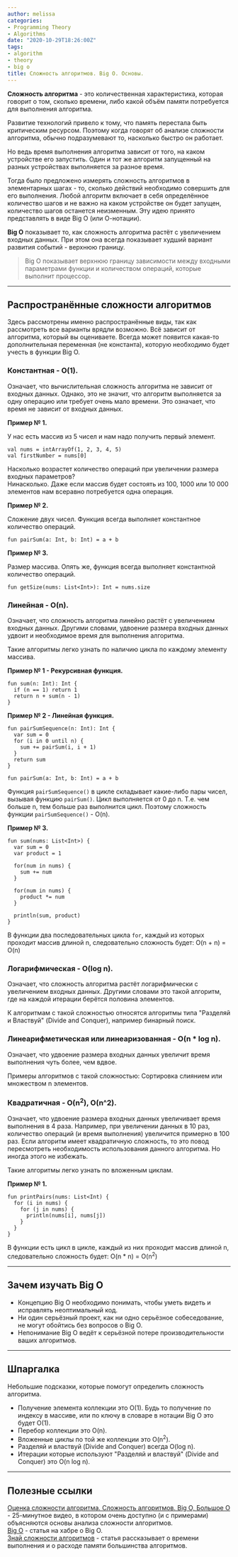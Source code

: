 ```yaml
---
author: melissa
categories:
- Programming Theory
- Algorithms
date: "2020-10-29T18:26:00Z"
tags:
- algorithm
- theory
- big o
title: Сложность алгоритмов. Big O. Основы.
---
```


**Сложность алгоритма** - это количественная характеристика, которая говорит о том, сколько времени, либо какой объём памяти потребуется для выполнения алгоритма.

Развитие технологий привело к тому, что память перестала быть критическим ресурсом. Поэтому когда говорят об анализе сложности алгоритма, обычно подразумевают то, насколько быстро он работает.

Но ведь время выполнения алгоритма зависит от того, на каком устройстве его запустить. Один и тот же алгоритм запущенный на разных устройствах выполняется за разное время.

Тогда было предложено измерять сложность алгоритмов в элементарных шагах - то, сколько действий необходимо совершить для его выполнения. Любой алгоритм включает в себя определённое количество шагов и не важно на каком устройстве он будет запущен, количество шагов останется неизменным. Эту идею принято представлять в виде Big O (или О-нотации).

**Big O** показывает то, как сложность алгоритма растёт с увеличением входных данных. При этом она всегда показывает худший вариант развития событий - верхнюю границу.

> Big O показывает верхнюю границу зависимости между входными параметрами функции и количеством операций, которые выполнит процессор.

***

## Распространённые сложности алгоритмов

Здесь рассмотрены именно распространённые виды, так как рассмотреть все варианты врядли возможно. Всё зависит от алгоритма, который вы оцениваете. Всегда может появится какая-то дополнительная переменная (не константа), которую необходимо будет учесть в функции Big O.

### Константная - O(1).

Означает, что вычислительная сложность алгоритма не зависит от входных данных. Однако, это не значит, что алгоритм выполняется за одну операцию или требует очень мало времени. Это означает, что время не зависит от входных данных.

**Пример № 1.**

У нас есть массив из 5 чисел и нам надо получить первый элемент.

```
val nums = intArrayOf(1, 2, 3, 4, 5)
val firstNumber = nums[0]
```

Насколько возрастет количество операций при увеличении размера входных параметров?  
Нинасколько. Даже если массив будет состоять из 100, 1000 или 10 000 элементов нам всеравно потребуется одна операция.


**Пример № 2.**

Сложение двух чисел. Функция всегда выполняет константное количество операций.

```
fun pairSum(a: Int, b: Int) = a + b
```

**Пример № 3.**

Размер массива. Опять же, функция всегда выполняет константной количество операций.

```
fun getSize(nums: List<Int>): Int = nums.size
```


### Линейная - O(n).

Означает, что сложность алгоритма линейно растёт с увеличением входных данных. Другими словами, удвоение размера входных данных удвоит и необходимое время для выполнения алгоритма.

Такие алгоритмы легко узнать по наличию цикла по каждому элементу массива.

**Пример № 1 - Рекурсивная функция.**

```
fun sum(n: Int): Int {
  if (n == 1) return 1
  return n + sum(n - 1)
}
```

**Пример № 2 - Линейная функция.**

```
fun pairSumSequence(n: Int): Int {
  var sum = 0
  for (i in 0 until n) {
    sum += pairSum(i, i + 1)
  }
  return sum
}

fun pairSum(a: Int, b: Int) = a + b
```

Функция `pairSumSequence()` в цикле складывает какие-либо пары чисел, вызывая функцию `pairSum()`. Цикл выполняется от 0 до n. Т.е. чем больше n, тем больше раз выполнится цикл. Поэтому сложность функции `pairSumSequence()` - O(n).


**Пример № 3.**

```
fun sum(nums: List<Int>) {
  var sum = 0
  var product = 1

  for(num in nums) {
    sum += num
  }

  for(num in nums) {
    product *= num
  }

  println(sum, product)
}
```

В функции два последовательных цикла `for`, каждый из которых проходит массив длиной n, следовательно сложность будет:
O(n + n) = O(n)


### Логарифмическая - O(log n).

Означает, что сложность алгоритма растёт логарифмически с увеличением входных данных. Другими словами это такой алгоритм, где на каждой итерации берётся половина элементов.

К алгоритмам с такой сложностью относятся алгоритмы типа "Разделяй и Властвуй" (Divide and Conquer), например бинарный поиск.


### Линеарифметическая или линеаризованная - O(n * log n).

Означает, что удвоение размера входных данных увеличит время выполнения чуть более, чем вдвое.

Примеры алгоритмов с такой сложностью: Сортировка слиянием или множеством n элементов.


### Квадратичная - O(n<sup>2</sup>), O(n^2).

Означает, что удвоение размера входных данных увеличивает время выполнения в 4 раза. Например, при увеличении данных в 10 раз, количество операций (и время выполнения) увеличится примерно в 100 раз. Если алгоритм имеет квадратичную сложность, то это повод пересмотреть необходимость использования данного алгоритма. Но иногда этого не избежать.

Такие алгоритмы легко узнать по вложенным циклам.

**Пример № 1.**

```
fun printPairs(nums: List<Int) {
  for (i in nums) {
    for (j in nums) {
      println(nums[i], nums[j])
    }
  }
}
```

В функции есть цикл в цикле, каждый из них проходит массив длиной n, следовательно сложность будет:
O(n * n) = O(n<sup>2</sup>)

***

## Зачем изучать Big O

- Концепцию Big O необходимо понимать, чтобы уметь видеть и исправлять неоптимальный код.
- Ни один серьёзный проект, как ни одно серьёзное собеседование, не могут обойтись без вопросов о Big O.
- Непонимание Big O ведёт к серьёзной потере производительности ваших алгоритмов.

***

## Шпаргалка

Небольшие подсказки, которые помогут определить сложность алгоритма.

- Получение элемента коллекции это O(1). Будь то получение по индексу в массиве, или по ключу в словаре в нотации Big O это будет O(1).
- Перебор коллекции это O(n).
- Вложенные циклы по той же коллекции это O(n<sup>2</sup>).
- Разделяй и властвуй (Divide and Conquer) всегда O(log n).
- Итерации которые используют "Разделяй и властвуй" (Divide and Conquer) это O(n log n).

***

## Полезные ссылки

[Оценка сложности алгоритма. Сложность алгоритмов. Big O, Большое О](https://www.youtube.com/watch?v=ZRdOb4yR0kk&ab_channel=CronisAcademy "youtube.com") - 25-минутное видео, в котором очень доступно (и с примерами) объясняются основы анализа сложности алгоритмов.  
[Big O](https://habr.com/ru/post/444594/ "habr.com") - статья на хабре о Big O.  
[Знай сложности алгоритмов](https://habr.com/ru/post/188010/ "habr.com") - статья рассказывает о времени выполнения и о расходе памяти большинства алгоритмов.
